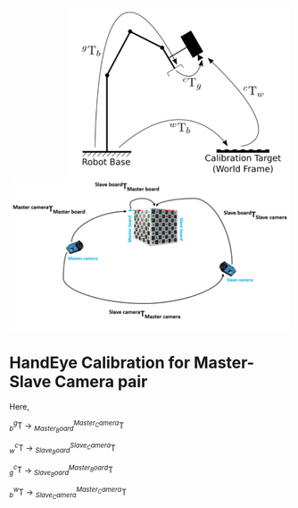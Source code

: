 <p align="right">
<img align="center" src="Images/hande.png" width="400"> 
<img align="center" src="Images/nonOverlapping.png" width="550">
</p>


# HandEye Calibration for Master-Slave Camera pair
 Here,

 $`_{b}^{g}\textrm{T}`$ -> $`_{Master_Board}^{Master_Camera}\textrm{T}`$
    

 $`_{w}^{c}\textrm{T}`$ -> $`_{Slave_Board}^{Slave_Camera}\textrm{T}`$

 $`_{g}^{c}\textrm{T}`$ -> $`_{Slave_Board}^{Master_Board}\textrm{T}`$

 $`_{b}^{w}\textrm{T}`$ -> $`_{Slave_Camera}^{Master_Camera}\textrm{T}`$



